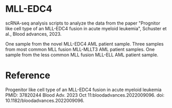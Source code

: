 # MLL-EDC4
scRNA-seq analysis scripts to analyze the data from the paper "Prognitor like cell type of an MLL-EDC4 fusion in acute myeloid leukemia", Schuster et al., Blood advances, 2023.

One sample from the novel MLL-EDC4 AML patient sample.
Three samples from most common MLL fusion MLL-MLLT3 AML patient samples.
One sample from the less common MLL fusion MLL-ELL AML patient sample.


# Reference
Progenitor like cell type of an MLL-EDC4 fusion in acute myeloid leukemia
PMID: 37820244 Blood Adv. 2023 Oct 11:bloodadvances.2022009096. 
doi: 10.1182/bloodadvances.2022009096.
